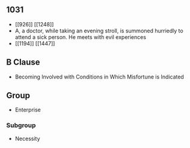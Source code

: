## 1031
- [[926]] [[1248]] 
- A, a doctor, while taking an evening stroll, is summoned hurriedly to attend a sick person. He meets with evil experiences
- [[1194]] [[1447]] 

## B Clause
- Becoming Involved with Conditions in Which Misfortune is Indicated

## Group
- Enterprise

### Subgroup
- Necessity

